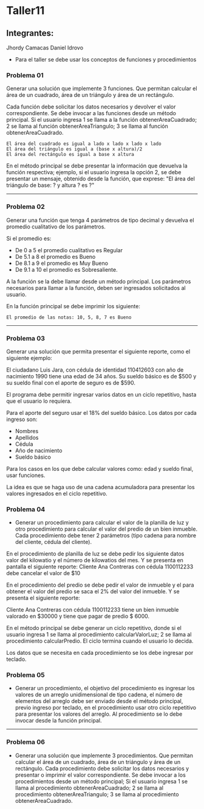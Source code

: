 # Taller11
## Integrantes:
Jhordy Camacas
Daniel Idrovo

* Para el taller se debe usar los conceptos de funciones y procedimientos

### Problema 01

Generar una solución que implemente 3 funciones. Que permitan calcular el área de un cuadrado, área de un triángulo y área de un rectángulo.

Cada función debe solicitar los datos necesarios y devolver el valor correspondiente. Se debe invocar a las funciones desde un método principal. Si el usuario ingresa 1 se llama a la función obtenerAreaCuadrado; 2 se llama al función obtenerAreaTriangulo; 3 se llama al función obtenerAreaCuadrado.

```
El área del cuadrado es igual a lado x lado x lado x lado
El área del triángulo es igual a (base x altura)/2
El área del rectángulo es igual a base x altura
```

En el método principal se debe presentar la información que devuelva la función respectiva; ejemplo, si el usuario ingresa la opción 2, se debe presentar un mensaje, obtenido desde la función, que exprese: "El área del triángulo de base: ? y altura ? es ?"

***
### Problema 02
Generar una función que tenga 4 parámetros de tipo decimal y devuelva el promedio cualitativo de los parámetros.

Si el promedio es:
* De 0 a 5 el promedio cualitativo es Regular
* De 5.1 a 8 el promedio es Bueno
* De 8.1 a 9 el promedio es Muy Bueno
* De 9.1 a 10 el promedio es Sobresaliente.

A la función se la debe llamar desde un método principal. Los parámetros necesarios para llamar a la función, deben ser ingresados solicitados al usuario.

En la función principal se debe imprimir los siguiente:

```
El promedio de las notas: 10, 5, 8, 7 es Bueno
```
***

### Problema 03
Generar una solución que permita presentar el siguiente reporte, como el siguiente ejemplo:

El ciudadano Luis Jara, con cédula de identidad 110412603 con año de nacimiento 1990 tiene una edad de 34 años. Su sueldo básico es de $500 y su sueldo final con el aporte de seguro es de $590.

El programa debe permitir ingresar varios datos en un ciclo repetitivo, hasta que el usuario lo requiera.

Para el aporte del seguro usar el 18% del sueldo básico.
Los datos por cada ingreso son:

* Nombres
* Apellidos
* Cédula
* Año de nacimiento
* Sueldo básico

Para los casos en los que debe calcular valores como: edad y sueldo final, usar funciones.

La idea es que se haga uso de una cadena acumuladora para presentar los valores ingresados en el ciclo repetitivo.

### Problema 04

* Generar un procedimiento para calcular el valor de la planilla de luz y otro procedimiento para calcular el valor del predio de un bien inmueble.
Cada procedimiento debe tener 2 parámetros (tipo cadena para nombre del cliente, cédula del cliente).

En el procedimiento de planilla de luz se debe pedir los siguiente datos valor del kilowatio y el número de kilowatios del mes. Y se presenta en pantalla el siguiente reporte:
Cliente Ana Contreras con cédula 1100112233 debe cancelar el valor de $10

En el procedimiento del predio se debe pedir el valor de inmueble y el para obtener el valor del predio se saca el 2% del valor del inmueble. Y se presenta el siguiente reporte:

Cliente Ana Contreras con cédula 1100112233 tiene un bien inmueble valorado en $30000 y tiene que pagar de predio $ 6000.

En el método principal se debe generar un ciclo repetitivo, donde si el usuario ingresa 1 se llama al procedimiento calcularValorLuz; 2 se  llama al procedimiento calcularPredio. El ciclo termina cuando el usuario lo decida.

Los datos que se necesita en cada procedimiento se los debe ingresar por teclado.


### Problema 05

* Generar un procedimiento, el objetivo del procedimiento es ingresar los valores de un arreglo unidimensional de tipo cadena, el número de elementos del arreglo debe ser enviado desde el método principal, previo ingreso por teclado, en el procedimiento usar otro ciclo repetitivo para presentar los valores del arreglo. Al procedimiento se lo debe invocar desde la función principal.
***

### Problema 06

* Generar una solución que implemente 3 procedimientos. Que permitan calcular el área de un cuadrado, área de un triángulo y área de un rectángulo. Cada procedimiento debe solicitar los datos necesarios y presentar o imprimir el valor correspondiente. Se debe invocar a los procedimientos desde un método principal; Si el usuario ingresa 1 se llama al procedimiento obtenerAreaCuadrado; 2 se llama al procedimiento obtenerAreaTriangulo; 3 se llama al procedimiento obtenerAreaCuadrado.

